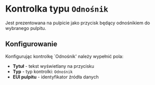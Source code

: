 # Kontrolka typu `Odnośnik`

Jest prezentowana na pulpicie jako przycisk będący odnośnikiem do wybranego pulpitu.

## Konfigurowanie

Konfigurując kontrolkę `Odnośnik' należy wypełnić pola:

- **Tytuł** - tekst wyświetlany na przycisku
- **Typ** - typ kontrolki: `Odnośnik`
- **EUI pulpitu** - identyfikator źródła danych